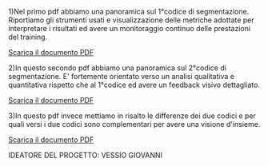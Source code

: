 1)Nel primo pdf abbiamo una panoramica sul 1°codice di segmentazione. Riportiamo gli strumenti usati e visualizzazione delle metriche adottate per interpretare i risultati ed avere un monitoraggio continuo delle prestazioni del training.

[Scarica il documento PDF](https://github.com/giannivessio/Kvasir-SEG-code-1-and-2-/blob/main/Kvasir-SEG(1%C2%B0codice).pdf)



2)In questo secondo pdf abbiamo una panoramica sul 2°codice di segmentazione. E' fortemente orientato verso un analisi qualitativa e quantitativa rispetto che al 1°codice ed avere un feedback visivo dettagliato.

[Scarica il documento PDF](https://github.com/giannivessio/Kvasir-SEG-code-1-and-2-/blob/main/Kvasir-SEG(2%C2%B0codice).pdf)



3)In questo pdf invece mettiamo in risalto le differenze dei due codici e per quali versi i due codici sono complementari per avere una visione d'insieme.

[Scarica il documento PDF](https://github.com/giannivessio/Kvasir-SEG-code-1-and-2-/blob/main/Report%20differenze%20tra%20i%20codici.pdf)


IDEATORE DEL PROGETTO: VESSIO GIOVANNI
